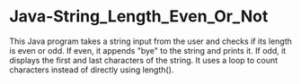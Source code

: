 
# Java-String_Length_Even_Or_Not
This Java program takes a string input from the user and checks if its length is even or odd. If even, it appends "bye" to the string and prints it. If odd, it displays the first and last characters of the string. It uses a loop to count characters instead of directly using length().
